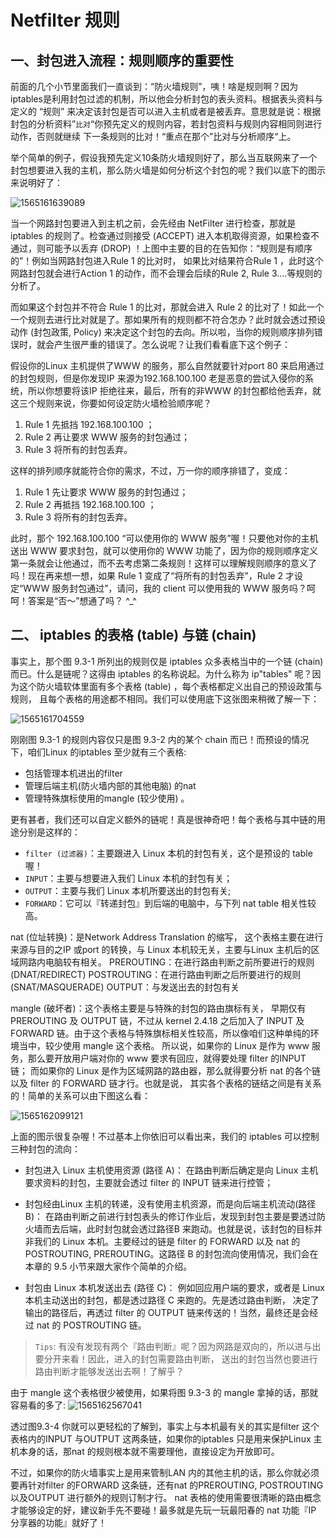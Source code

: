 # Netfilter 规则

## 一、封包进入流程：规则顺序的重要性

前面的几个小节里面我们一直谈到：“防火墙规则”，咦！啥是规则啊？因为iptables是利用封包过滤的机制，所以他会分析封包的表头资料。根据表头资料与定义的 “规则” 来决定该封包是否可以进入主机或者是被丢弃。意思就是说：根据封包的分析资料”`比对`“你预先定义的规则内容，若封包资料与规则内容相同则进行动作，否则就继续 下一条规则的比对！“重点在那个”比对与分析顺序“上。

举个简单的例子，假设我预先定义10条防火墙规则好了，那么当互联网来了一个封包想要进入我的主机，那么防火墙是如何分析这个封包的呢？我们以底下的图示来说明好了：

  ![1565161639089](assets/1565161639089.png)

当一个网路封包要进入到主机之前，会先经由 NetFilter 进行检查，那就是 iptables 的规则了。检查通过则接受 (ACCEPT) 进入本机取得资源，如果检查不通过，则可能予以丢弃 (DROP) ！上图中主要的目的在告知你：“规则是有顺序的”！例如当网路封包进入Rule 1 的比对时， 如果比对结果符合Rule 1 ，此时这个网路封包就会进行Action 1 的动作，而不会理会后续的Rule 2, Rule 3....等规则的分析了。

而如果这个封包并不符合 Rule 1 的比对，那就会进入 Rule 2 的比对了！如此一个一个规则去进行比对就是了。那如果所有的规则都不符合怎办？此时就会透过预设动作 (封包政策, Policy) 来决定这个封包的去向。所以啦，当你的规则顺序排列错误时，就会产生很严重的错误了。怎么说呢？让我们看看底下这个例子：

假设你的Linux 主机提供了WWW 的服务，那么自然就要针对port 80 来启用通过的封包规则，但是你发现IP 来源为192.168.100.100 老是恶意的尝试入侵你的系统，所以你想要将该IP 拒绝往来，最后，所有的非WWW 的封包都给他丢弃，就这三个规则来说，你要如何设定防火墙检验顺序呢？

1. Rule 1 先抵挡 192.168.100.100 ；
2. Rule 2 再让要求 WWW 服务的封包通过；
3. Rule 3 将所有的封包丢弃。

这样的排列顺序就能符合你的需求，不过，万一你的顺序排错了，变成：

1. Rule 1 先让要求 WWW 服务的封包通过；
2. Rule 2 再抵挡 192.168.100.100 ；
3. Rule 3 将所有的封包丢弃。

此时，那个 192.168.100.100 “可以使用你的 WWW 服务”喔！只要他对你的主机送出 WWW 要求封包，就可以使用你的 WWW 功能了，因为你的规则顺序定义第一条就会让他通过，而不去考虑第二条规则！这样可以理解规则顺序的意义了吗！现在再来想一想，如果 Rule 1 变成了“将所有的封包丢弃”，Rule 2 才设定“WWW 服务封包通过”，请问，我的 client 可以使用我的 WWW 服务吗？呵呵！答案是“否～”想通了吗？ ^_^

## 二、 iptables 的表格 (table) 与链 (chain)

事实上，那个图 9.3-1 所列出的规则仅是 iptables 众多表格当中的一个链 (chain) 而已。什么是链呢？这得由 iptables 的名称说起。为什么称为 ip"tables" 呢？因为这个防火墙软体里面有多个表格 (table) ，每个表格都定义出自己的预设政策与规则， 且每个表格的用途都不相同。我们可以使用底下这张图来稍微了解一下：

  ![1565161704559](assets/1565161704559.png)

刚刚图 9.3-1 的规则内容仅只是图 9.3-2 内的某个 chain 而已！而预设的情况下，咱们Linux 的iptables 至少就有三个表格:

- 包括管理本机进出的filter
- 管理后端主机(防火墙内部的其他电脑) 的nat
- 管理特殊旗标使用的mangle (较少使用) 。

更有甚者，我们还可以自定义额外的链呢！真是很神奇吧！每个表格与其中链的用途分别是这样的：

- `filter (过滤器)`：主要跟进入 Linux 本机的封包有关，这个是预设的 table 喔！
- `INPUT`：主要与想要进入我们 Linux 本机的封包有关；
- `OUTPUT`：主要与我们 Linux 本机所要送出的封包有关;
- `FORWARD`：它可以『转递封包』到后端的电脑中，与下列 nat table 相关性较高。

nat (位址转换)：是Network Address Translation 的缩写， 这个表格主要在进行来源与目的之IP 或port 的转换，与 Linux 本机较无关，主要与Linux 主机后的区域网路内电脑较有相关。
PREROUTING：在进行路由判断之前所要进行的规则(DNAT/REDIRECT)
POSTROUTING：在进行路由判断之后所要进行的规则(SNAT/MASQUERADE)
OUTPUT：与发送出去的封包有关

mangle (破坏者)：这个表格主要是与特殊的封包的路由旗标有关， 早期仅有 PREROUTING 及 OUTPUT 链，不过从 kernel 2.4.18 之后加入了 INPUT 及 FORWARD 链。由于这个表格与特殊旗标相关性较高，所以像咱们这种单纯的环境当中，较少使用 mangle 这个表格。
所以说，如果你的 Linux 是作为 www 服务，那么要开放用户端对你的 www 要求有回应，就得要处理 filter 的INPUT 链； 而如果你的 Linux 是作为区域网路的路由器，那么就得要分析 nat 的各个链以及 filter 的 FORWARD 链才行。也就是说， 其实各个表格的链结之间是有关系的！简单的关系可以由下图这么看：

  ![1565162099121](assets/1565162099121.png)

上面的图示很复杂喔！不过基本上你依旧可以看出来，我们的 iptables 可以控制三种封包的流向：

- 封包进入 Linux 主机使用资源 (路径 A)： 在路由判断后确定是向 Linux 主机要求资料的封包，主要就会透过 filter 的 INPUT 链来进行控管；

- 封包经由Linux 主机的转递，没有使用主机资源，而是向后端主机流动(路径B)： 在路由判断之前进行封包表头的修订作业后，发现到封包主要是要透过防火墙而去后端，此时封包就会透过路径B 来跑动。也就是说，该封包的目标并非我们的 Linux 本机。主要经过的链是 filter 的 FORWARD 以及 nat 的 POSTROUTING, PREROUTING。这路径 B 的封包流向使用情况，我们会在本章的 9.5 小节来跟大家作个简单的介绍。

- 封包由 Linux 本机发送出去 (路径 C)： 例如回应用户端的要求，或者是 Linux 本机主动送出的封包，都是透过路径 C 来跑的。先是透过路由判断， 决定了输出的路径后，再透过 filter 的 OUTPUT 链来传送的！当然，最终还是会经过 nat 的 POSTROUTING 链。

> `Tips`:  有没有发现有两个『路由判断』呢？因为网路是双向的，所以进与出要分开来看！因此，进入的封包需要路由判断， 送出的封包当然也要进行路由判断才能够发送出去啊！了解乎？

由于 mangle 这个表格很少被使用，如果将图 9.3-3 的 mangle 拿掉的话，那就容易看的多了:
 ![1565162567041](assets/1565162567041.png)

透过图9.3-4 你就可以更轻松的了解到，事实上与本机最有关的其实是filter 这个表格内的INPUT 与OUTPUT 这两条链，如果你的iptables 只是用来保护Linux 主机本身的话，那nat 的规则根本就不需要理他，直接设定为开放即可。

不过，如果你的防火墙事实上是用来管制LAN 内的其他主机的话，那么你就必须要再针对filter 的FORWARD 这条链，还有nat 的PREROUTING, POSTROUTING 以及OUTPUT 进行额外的规则订制才行。 nat 表格的使用需要很清晰的路由概念才能够设定的好，建议新手先不要碰！最多就是先玩一玩最阳春的 nat 功能『IP 分享器的功能』就好了！
